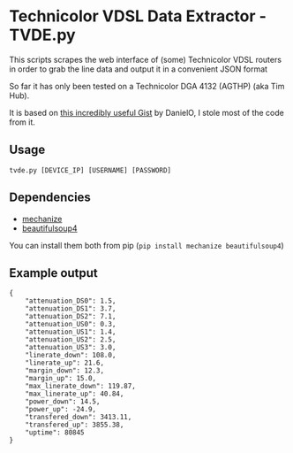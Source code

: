 # Technicolor VDSL Data Extractor - TVDE.py
This scripts scrapes the web interface of (some) Technicolor VDSL routers in order to grab the line data and output it in a convenient JSON format

So far it has only been tested on a Technicolor DGA 4132 (AGTHP) (aka Tim Hub).

It is based on [this incredibly useful Gist](https://gist.github.com/DanielO/76c6c337ff09f6011f408427df376e68) by DanielO, I stole most of the code from it.

## Usage
    tvde.py [DEVICE_IP] [USERNAME] [PASSWORD]

## Dependencies
* [mechanize](https://pypi.org/project/mechanize/)
* [beautifulsoup4](https://pypi.org/project/beautifulsoup4/)

You can install them both from pip (`pip install mechanize beautifulsoup4`)

## Example output
	{
	    "attenuation_DS0": 1.5,
	    "attenuation_DS1": 3.7,
	    "attenuation_DS2": 7.1,
	    "attenuation_US0": 0.3,
	    "attenuation_US1": 1.4,
	    "attenuation_US2": 2.5,
	    "attenuation_US3": 3.0,
	    "linerate_down": 108.0,
	    "linerate_up": 21.6,
	    "margin_down": 12.3,
	    "margin_up": 15.0,
	    "max_linerate_down": 119.87,
	    "max_linerate_up": 40.84,
	    "power_down": 14.5,
	    "power_up": -24.9,
	    "transfered_down": 3413.11,
	    "transfered_up": 3855.38,
	    "uptime": 80845
	}
